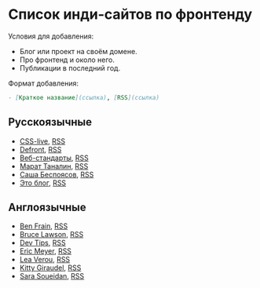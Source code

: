 # Список инди-сайтов по фронтенду

Условия для добавления:

- Блог или проект на своём домене.
- Про фронтенд и около него.
- Публикации в последний год.

Формат добавления:

```md
- [Краткое название](ссылка), [RSS](ссылка)
```

## Русскоязычные

- [CSS-live](https://css-live.ru/), [RSS](https://css-live.ru/feed/)
- [Defront](https://defront.ru/), [RSS](https://defront.ru/feed/feed.xml)
- [Веб-стандарты](https://web-standards.ru/articles/), [RSS](https://web-standards.ru/articles/feed/)
- [Марат Таналин](https://tanalin.com/blog/), [RSS](https://tanalin.com/blog/feeds/rss/)
- [Саша Беспоясов](https://bespoyasov.ru/blog/), [RSS](https://bespoyasov.ru/rss.xml)
- [Это блог](https://isqua.ru/blog/), [RSS](https://isqua.ru/blog/rss/)

## Англоязычные

- [Ben Frain](https://benfrain.com/blog/), [RSS](https://benfrain.com/feed)
- [Bruce Lawson](https://www.brucelawson.co.uk/), [RSS](https://www.brucelawson.co.uk/feed/)
- [Dev Tips](https://mefody.dev/), [RSS](https://mefody.dev/feed/rss.xml)
- [Eric Meyer](https://meyerweb.com/), [RSS](https://meyerweb.com/eric/thoughts/feed/)
- [Lea Verou](https://lea.verou.me/), [RSS](https://lea.verou.me/feed/)
- [Kitty Giraudel](https://kittygiraudel.com/blog/), [RSS](https://kittygiraudel.com/rss)
- [Sara Soueidan](https://www.sarasoueidan.com/blog/), [RSS](https://www.sarasoueidan.com/blog/index.xml)

